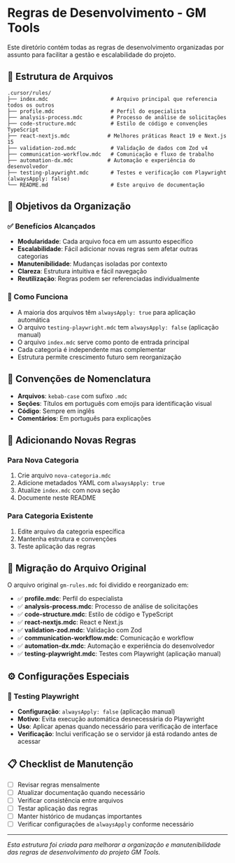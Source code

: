 # Regras de Desenvolvimento - GM Tools

Este diretório contém todas as regras de desenvolvimento organizadas por assunto para facilitar a gestão e escalabilidade do projeto.

## 📁 Estrutura de Arquivos

```
.cursor/rules/
├── index.mdc                    # Arquivo principal que referencia todos os outros
├── profile.mdc                  # Perfil do especialista
├── analysis-process.mdc         # Processo de análise de solicitações
├── code-structure.mdc           # Estilo de código e convenções TypeScript
├── react-nextjs.mdc            # Melhores práticas React 19 e Next.js 15
├── validation-zod.mdc           # Validação de dados com Zod v4
├── communication-workflow.mdc   # Comunicação e fluxo de trabalho
├── automation-dx.mdc           # Automação e experiência do desenvolvedor
├── testing-playwright.mdc       # Testes e verificação com Playwright (alwaysApply: false)
└── README.md                    # Este arquivo de documentação
```

## 🎯 Objetivos da Organização

### ✅ Benefícios Alcançados
- **Modularidade**: Cada arquivo foca em um assunto específico
- **Escalabilidade**: Fácil adicionar novas regras sem afetar outras categorias
- **Manutenibilidade**: Mudanças isoladas por contexto
- **Clareza**: Estrutura intuitiva e fácil navegação
- **Reutilização**: Regras podem ser referenciadas individualmente

### 🔧 Como Funciona
- A maioria dos arquivos têm `alwaysApply: true` para aplicação automática
- O arquivo `testing-playwright.mdc` tem `alwaysApply: false` (aplicação manual)
- O arquivo `index.mdc` serve como ponto de entrada principal
- Cada categoria é independente mas complementar
- Estrutura permite crescimento futuro sem reorganização

## 📝 Convenções de Nomenclatura

- **Arquivos**: `kebab-case` com sufixo `.mdc`
- **Seções**: Títulos em português com emojis para identificação visual
- **Código**: Sempre em inglês
- **Comentários**: Em português para explicações

## 🚀 Adicionando Novas Regras

### Para Nova Categoria
1. Crie arquivo `nova-categoria.mdc`
2. Adicione metadados YAML com `alwaysApply: true`
3. Atualize `index.mdc` com nova seção
4. Documente neste README

### Para Categoria Existente
1. Edite arquivo da categoria específica
2. Mantenha estrutura e convenções
3. Teste aplicação das regras

## 🔄 Migração do Arquivo Original

O arquivo original `gm-rules.mdc` foi dividido e reorganizado em:
- ✅ **profile.mdc**: Perfil do especialista
- ✅ **analysis-process.mdc**: Processo de análise de solicitações
- ✅ **code-structure.mdc**: Estilo de código e TypeScript
- ✅ **react-nextjs.mdc**: React e Next.js
- ✅ **validation-zod.mdc**: Validação com Zod
- ✅ **communication-workflow.mdc**: Comunicação e workflow
- ✅ **automation-dx.mdc**: Automação e experiência do desenvolvedor
- ✅ **testing-playwright.mdc**: Testes com Playwright (aplicação manual)

## ⚙️ Configurações Especiais

### 🧪 Testing Playwright
- **Configuração**: `alwaysApply: false` (aplicação manual)
- **Motivo**: Evita execução automática desnecessária do Playwright
- **Uso**: Aplicar apenas quando necessário para verificação de interface
- **Verificação**: Inclui verificação se o servidor já está rodando antes de acessar

## 📋 Checklist de Manutenção

- [ ] Revisar regras mensalmente
- [ ] Atualizar documentação quando necessário
- [ ] Verificar consistência entre arquivos
- [ ] Testar aplicação das regras
- [ ] Manter histórico de mudanças importantes
- [ ] Verificar configurações de `alwaysApply` conforme necessário

---

*Esta estrutura foi criada para melhorar a organização e manutenibilidade das regras de desenvolvimento do projeto GM Tools.*
